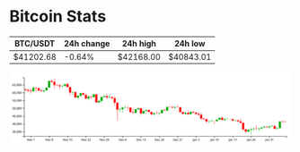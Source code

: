 # Bitcoin Stats

BTC/USDT|24h change|24h high|24h low|
|---|---|---|---|
|$41202.68|-0.64%|$42168.00|$40843.01|

<img src="./chart.svg">
